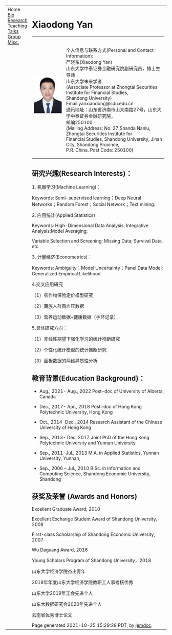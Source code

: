 <!DOCTYPE html PUBLIC "-//W3C//DTD XHTML 1.1//EN"
  "http://www.w3.org/TR/xhtml11/DTD/xhtml11.dtd">
<html xmlns="http://www.w3.org/1999/xhtml" xml:lang="en">
<head>
<meta name="generator" content="jemdoc, see http://jemdoc.jaboc.net/" />
<meta http-equiv="Content-Type" content="text/html;charset=utf-8" />
<link rel="stylesheet" href="jemdoc.css" type="text/css" />
<title></title>
</head>
<body>
<table summary="Table for page layout." id="tlayout">
<tr valign="top">
<td id="layout-menu">
<div class="menu-category">Home</div>
<div class="menu-item"><a href="index.html" class="current">Bio</a></div>
<div class="menu-item"><a href="publications.html">Research</a></div>
<div class="menu-item"><a href="teaching.html">Teaching</a></div>
<div class="menu-item"><a href="experience.html">Talks</a></div>
<div class="menu-item"><a href="group.html">Group</a></div>
<div class="menu-item"><a href="fun.html">Misc.</a></div>
</td>
<td id="layout-content">
<!-- Global site tag (gtag.js) - Google Analytics -->
<script async src="https://www.googletagmanager.com/gtag/js?id=UA-150369356-1"></script>
<script>
  window.dataLayer = window.dataLayer || [];
  function gtag(){dataLayer.push(arguments);}
  gtag('js', new Date());

  gtag('config', 'UA-150369356-1');
</script>
<h1>Xiaodong Yan</h1>
<table class="imgtable"><tr><td>
<img src="严老师证件照.jpg" alt="300" width="250px" />&nbsp;</td>
<td align="left">

<p><br />
个人信息与联系方式(Personal and Contact Information):<br />
严晓东(Xiaodong Yan)<br />
山东大学中泰证券金融研究院副研究员，博士生导师<br />
山东大学未来学者<br />
(Associate Professor at Zhongtai Securities Institute for Financial Studies,<br /> 
 Shandong University)
<br />Email:yanxiaodong@sdu.edu.cn<br />
通讯地址：山东省济南市山大南路27号，山东大学中泰证券金融研究院，
<br />邮编250100<br />
(Mailing Address: No. 27 Shanda Nanlu,  
Zhongtai Securities Institute for<br /> Financial Studies, Shandong University,
Jinan City, Shandong Province,<br /> P.R. China. Post Code: 250100)
<br />
</p>
</td></tr></table>
<h2>研究兴趣(Research Interests)：</h2>
<p>
<p>1. 机器学习(Machine Learning)：</p>
<p>Keywords: Semi-supervised learning；Deep Neural Networks；Random Forest；Social Network；Text mining.</p>
<p>2. 应用统计(Applied Statistics)</p>
<p>Keywords: High-Dimensional Data Analysis; Integrative Analysis;Model Averaging;</p>
<p>Variable Selection and Screening; Missing Data; Survival Data, etc</p>
<p>3. 计量经济(Econometrics)：</p>
<p>Keywords:  Ambiguity；Model Uncertainty；Panel Data Model; Generalized Empirical Likelihood</p>
<p>4.交叉应用研究</p>
<p>（1）农作物保险定价模型研究</p>
<p>（2）藏族人群高血压数据</p>
<p>（3）营养运动数据+健康数据（手环记录）</p>
<p>5.具体研究方向：</p>
<p>（1）非线性期望下强化学习的统计推断研究</p>
<p>（2）个性化统计模型的统计推断研究</p>
<p>（3）面板数据的两维异质性分析</p>


<h2>教育背景(Education Background)：</h2>
<ul><li><p>Aug., 2021- Aug., 2022     Post-doc of  University of Alberta, Canada</p></li></ul>
<ul><li><p>Dec., 2017- Apr., 2018     Post-doc of Hong Kong Polytechnic University, Hong Kong</p></li></ul>
<ul><li><p>Oct., 2014-Dec., 2014     Research Assistant of the Chinese University of Hong Kong</p></li></ul>
<ul><li><p>Sep., 2013- Dec.  2017   Joint PhD of the Hong Kong Polytechnic University and Yunnan University</p></li></ul>
<ul><li><p>Sep., 2011-Jul., 2013      M.A. in Applied Statistics, Yunnan University, Yunnan, </p></li></ul>
<ul><li><p>Sep., 2006 – Jul., 2010   B.Sc. in Information and Computing Science, Shandong Economic University, Shandong</p></li></ul>
<h2>获奖及荣誉 (Awards and Honors)</h2>
<p>Excellent Graduate Award, 2010</p>
<p>Excellent Exchange Student Award of Shandong University, 2008</p>
<p>First-class Scholarship of Shandong Economic University, 2007</p>
<p>Wu Daguang Award, 2016</p>
<p>Young Scholars Program of Shandong University，2018</p>
<p>山东大学经济学院杰出青年</p>
<p>2019年年度山东大学经济学院教职工人事考核优秀</p>
<p>山东大学2019年工会先进个人</p>
<p>山东大数据研究会2020年先进个人</p>
<p>云南省优秀博士论文</p>


<div id="footer">
<div id="footer-text">
Page generated 2021-10-25 15:29:28 PDT, by <a href="http://jemdoc.jaboc.net/">jemdoc</a>.
</div></div>

</td>
</tr>
</table>
</body>
</html>
